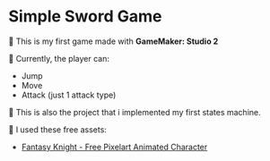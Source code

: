 # Simple Sword Game

🫠 This is my first game made with **GameMaker: Studio 2**

🚀 Currently, the player can:

- Jump
- Move
- Attack (just 1 attack type)

🧐 This is also the project that i implemented my first states machine.

🎡 I used these free assets:

- [Fantasy Knight - Free Pixelart Animated Character](https://aamatniekss.itch.io/fantasy-knight-free-pixelart-animated-character)